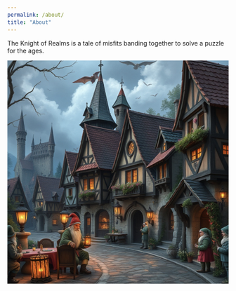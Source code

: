 ```yaml
---
permalink: /about/
title: "About"
---
```


The Knight of Realms is a tale of misfits banding together to solve a puzzle for the ages.

![Random picture of medieval town](/assets/images/medieval-town.png)